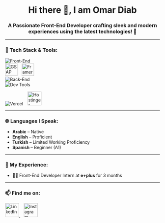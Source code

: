 <h1 align="center">Hi there 👋, I am <span>Omar Diab</span></h1>
<h3 align="center">A Passionate Front-End Developer crafting sleek and modern experiences using the latest technologies! 🚀</h3>

---

### 🚀 Tech Stack & Tools:

<!-- Front-End Technologies -->
<img src="https://skillicons.dev/icons?i=html,css,js,ts,react,nextjs,redux,jest,pug,sass,bootstrap,tailwind" alt="Front-End" />
<br />
<!-- Add GSAP and Framer Motion icons manually -->
<img src="https://raw.githubusercontent.com/gilbarbara/logos/master/logos/gsap.svg" alt="GSAP" height="40" style="margin-right: 10px;" />
<img src="https://raw.githubusercontent.com/framer/logos/main/static/favicons/favicon-32x32.png" alt="Framer Motion" height="40" />

<!-- Back-End Technologies -->
<br />
<img src="https://skillicons.dev/icons?i=python,cpp,prisma,postgresql" alt="Back-End" />

<!-- Dev Tools -->
<br />
<img src="https://skillicons.dev/icons?i=git,github,postman,gulp,linux" alt="Dev Tools" />

<!-- Hosting -->
<p align="start">
  <img src="https://skillicons.dev/icons?i=vercel" alt="Vercel" />
  &nbsp;&nbsp;
  <img src="https://cdn.worldvectorlogo.com/logos/hostinger.svg" alt="Hostinger" height="45" />
</p>

---

### 🌐 Languages I Speak:
- **Arabic** – Native  
- **English** – Proficient  
- **Turkish** – Limited Working Proficiency  
- **Spanish** – Beginner (A1)

---

### 💼 My Experience:
- 🧑‍💻 Front-End Developer Intern at **e+plus** for 3 months

---

### 📫 Find me on:
<p align="start">
  <a href="https://www.linkedin.com/in/omar-diab-756b0b306/" target="_blank">
    <img src="https://skillicons.dev/icons?i=linkedin" height="45" alt="LinkedIn" />
  </a>
  &nbsp;&nbsp;
  <a href="https://www.instagram.com/omardiab.10" target="_blank">
    <img src="https://skillicons.dev/icons?i=instagram" height="45" alt="Instagram" />
  </a>
</p>
